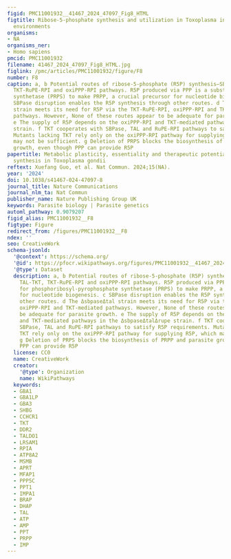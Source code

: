 ```yaml
---
figid: PMC11001932__41467_2024_47097_Fig8_HTML
figtitle: Ribose-5-phosphate synthesis and utilization in Toxoplasma in disparate
  environments
organisms:
- NA
organisms_ner:
- Homo sapiens
pmcid: PMC11001932
filename: 41467_2024_47097_Fig8_HTML.jpg
figlink: /pmc/articles/PMC11001932/figure/F8
number: F8
caption: a, b Potential routes of ribose-5-phosphate (R5P) synthesis—SBPase-TKT, TAL-TKT,
  TKT-RuPE-RPI and oxiPPP-RPI pathways. R5P produced via PPP is a substrate for phosphoribosyl-pyrophosphate
  synthetase (PRPS) to make PRPP, a crucial precursor for nucleotide biogenesis. c
  SBPase disruption enables the R5P synthesis through other routes. d The ΔsbpaseΔtal
  strain meets its need for R5P via the TKT-RuPE-RPI, oxiPPP-RPI and TKT-mediated
  pathways. However, None of these routes appear to be adequate for parasite growth.
  e The supply of R5P depends on the oxiPPP-RPI and TKT-mediated pathways in the ΔsbpaseΔtalΔrupe
  strain. f TKT cooperates with SBPase, TAL and RuPE-RPI pathways to satisfy R5P requirements.
  Mutants lacking TKT rely only on the oxiPPP-RPI pathway for supplying R5P, which
  may not be sufficient. g Deletion of PRPS blocks the biosynthesis of PRPP and parasite
  growth, even though PPP can provide R5P
papertitle: Metabolic plasticity, essentiality and therapeutic potential of ribose-5-phosphate
  synthesis in Toxoplasma gondii
reftext: Xuefang Guo, et al. Nat Commun. 2024;15(NA).
year: '2024'
doi: 10.1038/s41467-024-47097-8
journal_title: Nature Communications
journal_nlm_ta: Nat Commun
publisher_name: Nature Publishing Group UK
keywords: Parasite biology | Parasite genetics
automl_pathway: 0.9079207
figid_alias: PMC11001932__F8
figtype: Figure
redirect_from: /figures/PMC11001932__F8
ndex: ''
seo: CreativeWork
schema-jsonld:
  '@context': https://schema.org/
  '@id': https://pfocr.wikipathways.org/figures/PMC11001932__41467_2024_47097_Fig8_HTML.html
  '@type': Dataset
  description: a, b Potential routes of ribose-5-phosphate (R5P) synthesis—SBPase-TKT,
    TAL-TKT, TKT-RuPE-RPI and oxiPPP-RPI pathways. R5P produced via PPP is a substrate
    for phosphoribosyl-pyrophosphate synthetase (PRPS) to make PRPP, a crucial precursor
    for nucleotide biogenesis. c SBPase disruption enables the R5P synthesis through
    other routes. d The ΔsbpaseΔtal strain meets its need for R5P via the TKT-RuPE-RPI,
    oxiPPP-RPI and TKT-mediated pathways. However, None of these routes appear to
    be adequate for parasite growth. e The supply of R5P depends on the oxiPPP-RPI
    and TKT-mediated pathways in the ΔsbpaseΔtalΔrupe strain. f TKT cooperates with
    SBPase, TAL and RuPE-RPI pathways to satisfy R5P requirements. Mutants lacking
    TKT rely only on the oxiPPP-RPI pathway for supplying R5P, which may not be sufficient.
    g Deletion of PRPS blocks the biosynthesis of PRPP and parasite growth, even though
    PPP can provide R5P
  license: CC0
  name: CreativeWork
  creator:
    '@type': Organization
    name: WikiPathways
  keywords:
  - GBA1
  - GBA1LP
  - GBA3
  - SHBG
  - CCHCR1
  - TKT
  - DDR2
  - TALDO1
  - LRSAM1
  - RPIA
  - ATP8A2
  - MSMB
  - APRT
  - MFAP1
  - PPP5C
  - PPT1
  - IMPA1
  - BRAP
  - DHAP
  - TAL
  - ATP
  - AMP
  - PPT
  - PRPP
  - IMP
---
```

